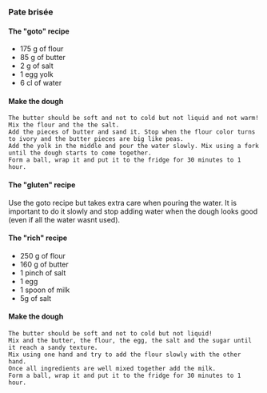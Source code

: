 ### Pate brisée

#### The "goto" recipe

* 175 g of flour
* 85 g of butter
* 2 g of salt
* 1 egg yolk
* 6 cl of water 

#### Make the dough
```
The butter should be soft and not to cold but not liquid and not warm!
Mix the flour and the the salt.
Add the pieces of butter and sand it. Stop when the flour color turns to ivory and the butter pieces are big like peas.
Add the yolk in the middle and pour the water slowly. Mix using a fork until the dough starts to come together.
Form a ball, wrap it and put it to the fridge for 30 minutes to 1 hour.
```

#### The "gluten" recipe

Use the goto recipe but takes extra care when pouring the water. It is important to do it slowly and stop adding water when the dough looks good (even if all the water wasnt used).

#### The "rich" recipe

* 250 g of flour
* 160 g of butter
* 1 pinch of salt
* 1 egg
* 1 spoon of milk
* 5g of salt

#### Make the dough
```
The butter should be soft and not to cold but not liquid!
Mix and the butter, the flour, the egg, the salt and the sugar until it reach a sandy texture.
Mix using one hand and try to add the flour slowly with the other hand.
Once all ingredients are well mixed together add the milk.
Form a ball, wrap it and put it to the fridge for 30 minutes to 1 hour.
```
